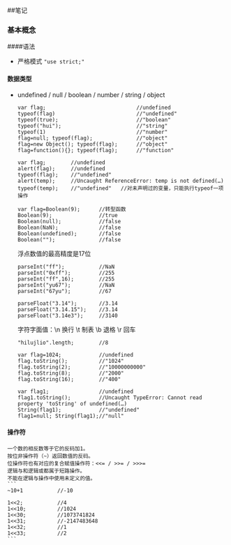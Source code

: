 ##笔记

### 基本概念

####语法

* 严格模式 `"use strict;"`

#### 数据类型
* undefined / null / boolean / number / string / object
    ```
    var flag;                             //undefined
    typeof(flag)                          //"undefined"
    typeof(true);                         //"boolean"
    typeof("hui");                        //"string"
    typeof(1)                             //"number"
    flag=null; typeof(flag);              //"object"
    flag=new Object(); typeof(flag);      //"object"
    flag=function(){}; typeof(flag);      //"function"
    ```

    ```
    var flag;        //undefined
    alert(flag);     //undefined
    typeof(flag);    //"undefined"
    alert(temp);     //Uncaught ReferenceError: temp is not defined(…)
    typeof(temp);    //"undefined"   //对未声明过的变量，只能执行typeof一项操作
    ```

    ```
    var flag=Boolean(9);      //转型函数
    Boolean(9);               //true
    Boolean(null);            //false
    Boolean(NaN);             //false
    Boolean(undefined);       //false
    Boolean("");              //false
    ```

    浮点数值的最高精度是17位
    ```
    parseInt("ff");           //NaN
    parseInt("0xff");         //255
    parseInt("ff",16);        //255
    parseInt("yu67");         //NaN
    parseInt("67yu");         //67

    parseFloat("3.14");       //3.14
    parseFloat("3.14.15");    //3.14
    parseFloat("3.14e3");     //3140
    ```

    字符字面值：\n 换行   \t 制表   \b 退格   \r 回车
    ```
    "hilujlio".length;        //8

    var flag=1024;            //undefined
    flag.toString();          //"1024"
    flag.toString(2);         //"10000000000"
    flag.toString(8);         //"2000"
    flag.toString(16);        //"400"

    var flag1;                //undefined
    flag1.toString();         //Uncaught TypeError: Cannot read property 'toString' of undefined(…)
    String(flag1);            //"undefined"
    flag1=null; String(flag1);//"null"
    ```

#### 操作符
    一个数的相反数等于它的反码加1。
    按位非操作符（~）返回数值的反码。
    位操作符也有对应的复合赋值操作符：<<= / >>= / >>>=
    逻辑与和逻辑或都属于短路操作。
    不能在逻辑与操作中使用未定义的值。
    ```
    ~10+1           //-10

    1<<2;           //4
    1<<10;          //1024
    1<<30;          //1073741824
    1<<31;          //-2147483648
    1<<32;          //1
    1<<33;          //2
    ```



